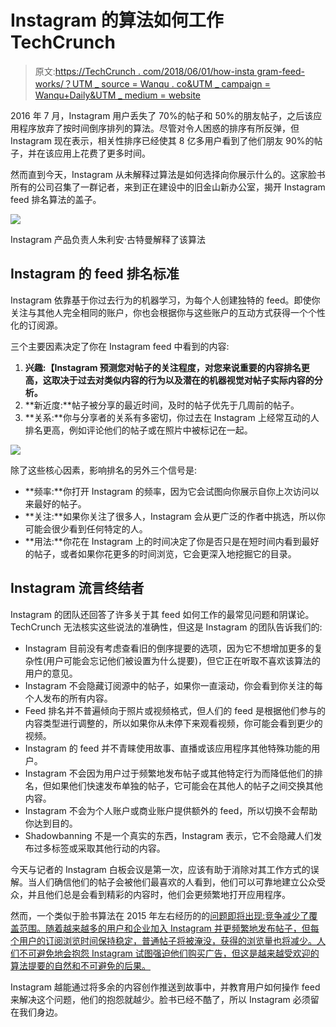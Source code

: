 # Instagram 的算法如何工作 TechCrunch

> 原文:[https://TechCrunch . com/2018/06/01/how-insta gram-feed-works/？UTM _ source = Wanqu . co&UTM _ campaign = Wanqu+Daily&UTM _ medium = website](https://techcrunch.com/2018/06/01/how-instagram-feed-works/?utm_source=wanqu.co&utm_campaign=Wanqu+Daily&utm_medium=website)

2016 年 7 月，Instagram 用户丢失了 70%的帖子和 50%的朋友帖子，之后该应用程序放弃了按时间倒序排列的算法。尽管对令人困惑的排序有所反弹，但 Instagram 现在表示，相关性排序已经使其 8 亿多用户看到了他们朋友 90%的帖子，并在该应用上花费了更多时间。

然而直到今天，Instagram 从未解释过算法是如何选择向你展示什么的。这家脸书所有的公司召集了一群记者，来到正在建设中的旧金山新办公室，揭开 Instagram feed 排名算法的盖子。

![](../Images/5882915ba4aaf14d10f58f045843b456.png)

Instagram 产品负责人朱利安·古特曼解释了该算法

## Instagram 的 feed 排名标准

Instagram 依靠基于你过去行为的机器学习，为每个人创建独特的 feed。即使你关注与其他人完全相同的账户，你也会根据你与这些账户的互动方式获得一个个性化的订阅源。

三个主要因素决定了你在 Instagram feed 中看到的内容:

1.  **兴趣:【Instagram 预测您对帖子的关注程度，对您来说重要的内容排名更高，这取决于过去对类似内容的行为以及潜在的机器视觉对帖子实际内容的分析。**
2.  **新近度:**帖子被分享的最近时间，及时的帖子优先于几周前的帖子。
3.  **关系:**你与分享者的关系有多密切，你过去在 Instagram 上经常互动的人排名更高，例如评论他们的帖子或在照片中被标记在一起。

![](../Images/aa5cee928cd6d7a49cc7766592571cd9.png)

除了这些核心因素，影响排名的另外三个信号是:

*   **频率:**你打开 Instagram 的频率，因为它会试图向你展示自你上次访问以来最好的帖子。
*   **关注:**如果你关注了很多人，Instagram 会从更广泛的作者中挑选，所以你可能会很少看到任何特定的人。
*   **用法:**你花在 Instagram 上的时间决定了你是否只是在短时间内看到最好的帖子，或者如果你花更多的时间浏览，它会更深入地挖掘它的目录。

## Instagram 流言终结者

Instagram 的团队还回答了许多关于其 feed 如何工作的最常见问题和阴谋论。TechCrunch 无法核实这些说法的准确性，但这是 Instagram 的团队告诉我们的:

*   Instagram 目前没有考虑查看旧的倒序提要的选项，因为它不想增加更多的复杂性(用户可能会忘记他们被设置为什么提要)，但它正在听取不喜欢该算法的用户的意见。
*   Instagram 不会隐藏订阅源中的帖子，如果你一直滚动，你会看到你关注的每个人发布的所有内容。
*   Feed 排名并不普遍倾向于照片或视频格式，但人们的 feed 是根据他们参与的内容类型进行调整的，所以如果你从未停下来观看视频，你可能会看到更少的视频。
*   Instagram 的 feed 并不青睐使用故事、直播或该应用程序其他特殊功能的用户。
*   Instagram 不会因为用户过于频繁地发布帖子或其他特定行为而降低他们的排名，但如果他们快速发布单独的帖子，它可能会在其他人的帖子之间交换其他内容。
*   Instagram 不会为个人账户或商业账户提供额外的 feed，所以切换不会帮助你达到目的。
*   Shadowbanning 不是一个真实的东西，Instagram 表示，它不会隐藏人们发布过多标签或采取其他行动的内容。

今天与记者的 Instagram 白板会议是第一次，应该有助于消除对其工作方式的误解。当人们确信他们的帖子会被他们最喜欢的人看到，他们可以可靠地建立公众受众，并且他们总是会看到精彩的内容时，他们会更频繁地打开应用程序。

然而，一个类似于脸书算法在 2015 年左右经历的的[问题即将出现:竞争减少了覆盖范围。随着越来越多的用户和企业加入 Instagram 并更频繁地发布帖子，但每个用户的订阅浏览时间保持稳定，普通帖子将被淹没，获得的浏览量也将减少。人们不可避免地会抱怨 Instagram 试图强迫他们购买广告，但这是越来越受欢迎的算法提要的自然和不可避免的后果。](https://techcrunch.com/2016/09/06/ultimate-guide-to-the-news-feed/)

Instagram 越能通过将多余的内容创作推送到故事中，并教育用户如何操作 feed 来解决这个问题，他们的抱怨就越少。脸书已经不酷了，所以 Instagram 必须留在我们身边。